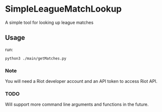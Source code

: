 # SimpleLeagueMatchLookup
A simple tool for looking up league matches

## Usage
run:
```
python3 ./main/getMatches.py
```

### Note
You will need a Riot developer account and an API token to access Riot API. <br/>

### TODO
Will support more command line arguments and functions in the future.
